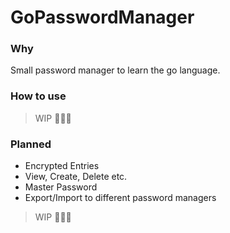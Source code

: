 # GoPasswordManager

### Why

Small password manager to learn the go language.

### How to use
> WIP 👷🏻‍♂️

### Planned

- Encrypted Entries
- View, Create, Delete etc.
- Master Password
- Export/Import to different password managers

> WIP 👷🏻‍♂️
 
